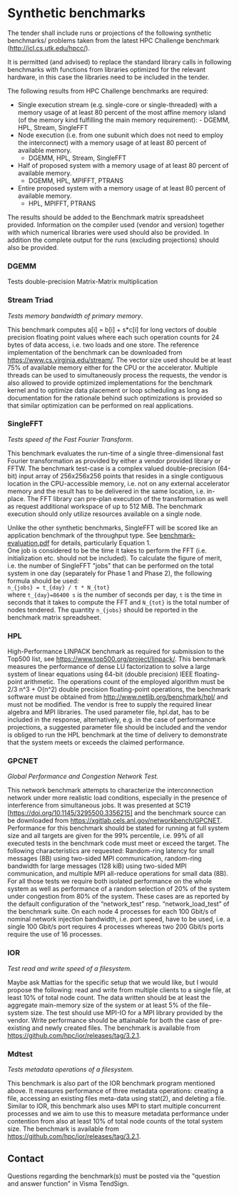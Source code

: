 # Synthetic benchmarks

The tender shall include runs or projections of the following
synthetic benchmarks/ problems taken from the latest HPC Challenge
benchmark (http://icl.cs.utk.edu/hpcc/).

It is permitted (and advised) to replace the standard library calls in
following benchmarks with functions from libraries optimized for the
relevant hardware, in this case the libraries need to be included in
the tender.

The following results from HPC Challenge benchmarks are required:

- Single execution stream (e.g. single-core or single-threaded) with a
memory usage of at least 80 percent of the most affine memory island
(of the memory kind fulfilling the main memory requirement): - DGEMM,
HPL, Stream, SingleFFT
- Node execution (i.e. from one subunit which does not need to employ
the interconnect) with a memory usage of at least 80 percent of
available memory.
  - DGEMM, HPL, Stream, SingleFFT
- Half of proposed system with a memory usage of at least 80 percent
  of available memory.
  - DGEMM, HPL, MPIFFT, PTRANS
- Entire proposed system with a memory usage of at least 80 percent of
  available memory.
  - HPL, MPIFFT, PTRANS

The results should be added to the Benchmark matrix spreadsheet
provided. Information on the compiler used (vendor and version)
together with which numerical libraries were used should also be
provided.  In addition the complete output for the runs (excluding
projections) should also be provided.

### DGEMM

Tests double-precision Matrix-Matrix multiplication

### Stream Triad

*Tests memory bandwidth of primary memory*. 

This benchmark computes a[i] = b[i] + s*c[i] for long vectors of
double precision floating point values where each such operation
counts for 24 bytes of data access, i.e. two loads and one store. The
reference implementation of the benchmark can be downloaded from
https://www.cs.virginia.edu/stream/. The vector size used should be at
least 75% of available memory either for the CPU or the
accelerator. Multiple threads can be used to simultaneously process
the requests, the vendor is also allowed to provide optimized
implementations for the benchmark kernel and to optimize data
placement or loop scheduling as long as documentation for the
rationale behind such optimizations is provided so that similar
optimization can be performed on real applications.

### SingleFFT

*Tests speed of the Fast Fourier Transform*. 

This benchmark evaluates the run-time of a single three-dimensional
fast Fourier transformation as provided by either a vendor provided
library or FFTW. The benchmark test-case is a complex valued
double-precision (64-bit) input array of 256x256x256 points that
resides in a single contiguous location in the CPU-accessible memory,
i.e. not on any external accelerator memory and the result has to be
delivered in the same location, i.e. in-place. The FFT library can
pre-plan execution of the transformation as well as request additional
workspace of up to 512 MiB. The benchmark execution should only utilize 
resources available on a single node.

Unlike the other synthetic benchmarks, SingleFFT will be scored like
an application benchmark of the throughput type. See
[benchmark-evaluation.pdf](../../benchmark-evaluation.pdf) for
details, particularly Equation 1.  
One job is considered to be the time it takes to perform the
FFT (i.e. initialization etc. should not be included). To calculate the
figure of merit, i.e. the number of SingleFFT "jobs" that can be
performed on the total system in one day (separately for Phase 1 and
Phase 2), the following formula should be used:  
`n_{jobs} = t_{day} / t * N_{tot}`  
where `t_{day}=86400 s` is the number of seconds per day, `t` is the 
time in seconds that it takes to compute the FFT and `N_{tot}` is the 
total number of nodes tendered. The quantity `n_{jobs}` should be 
reported in the benchmark matrix spreadsheet.

### HPL

High-Performance LINPACK benchmark as required for submission to the
Top500 list, see https://www.top500.org/project/linpack/. This
benchmark measures the performance of dense LU factorization to solve
a large system of linear equations using 64-bit (double precision)
IEEE floating-point arithmetic. The operations count of the employed
algorithm must be 2/3 n^3 + O(n^2) double precision floating-point
operations, the benchmark software must be obtained from
http://www.netlib.org/benchmark/hpl/ and must not be modified. The
vendor is free to supply the required linear algebra and MPI
libraries. The used parameter file, hpl.dat, has to be included in the
response, alternatively, e.g. in the case of performance projections,
a suggested parameter file should be included and the vendor is
obliged to run the HPL benchmark at the time of delivery to
demonstrate that the system meets or exceeds the claimed performance.

### GPCNET

*Global Performance and Congestion Network Test.*

This network benchmark attempts to characterize the interconnection
network under more realistic load conditions, especially in the
presence of interference from simultaneous jobs. It was presented at
SC19 [https://doi.org/10.1145/3295500.3356215] and the benchmark
source can be downloaded from
https://xgitlab.cels.anl.gov/networkbench/GPCNET. Performance for this
benchmark should be stated for running at full system size and all
targets are given for the 99% percentile, i.e. 99% of all executed
tests in the benchmark code must meet or exceed the target. The
following characteristics are requested: Random-ring latency for small
messages (8B) using two-sided MPI communication, random-ring bandwidth
for large messages (128 kiB) using two-sided MPI communication, and
multiple MPI all-reduce operations for small data (8B). For all those
tests we require both isolated performance on the whole system as well
as performance of a random selection of 20% of the system under
congestion from 80% of the system. These cases are as reported by the
default configuration of the “network_test” resp. “network_load_test”
of the benchmark suite. On each node 4 processes for each 100 Gbit/s
of nominal network injection bandwidth, i.e. port speed, have to be
used, i.e. a single 100 Gbit/s port requires 4 processes whereas two
200 Gbit/s ports require the use of 16 processes.


### IOR

*Test read and write speed of a filesystem.*

Maybe ask Mattias for the specific setup that we would like, but I
would propose the following: read and write from multiple clients to a
single file, at least 10% of total node count. The data written should
be at least the aggregate main-memory size of the system or at least
5% of the file-system size. The test should use MPI-IO for a MPI
library provided by the vendor. Write performance should be attainable
for both the case of pre-existing and newly created files. The
benchmark is available from https://github.com/hpc/ior/releases/tag/3.2.1.

### Mdtest

*Tests metadata operations of a filesystem.*

This benchmark is also part of the IOR benchmark program mentioned above. It measures performance of three metadata operations: creating a file, accessing an existing files meta-data using stat(2), and deleting a file. Similar to IOR, this benchmark also uses MPI to start multiple concurrent processes and we aim to use this to measure metadata performance under contention from also at least 10% of total node counts of the total system size. The benchmark is available from https://github.com/hpc/ior/releases/tag/3.2.1.

## Contact

Questions regarding the benchmark(s) must be posted via the "question and answer function" in Visma TendSign.
